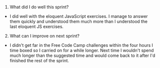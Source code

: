 1. What did I do well this sprint?
- I did well with the eloquent JavaScript exercises. I manage to answer them quickly and understood them much more than I understood the last eloquent JS exercises.

2. What can I improve on next sprint?
- I didn't get far in the Free Code Camp challenges within the four hours I time boxed so I carried on for a while longer. Next time I wouldn't spend much longer than the suggested time and would come back to it after I'd finished the rest of the sprint.
